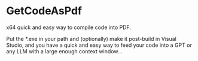 # GetCodeAsPdf

x64 quick and easy way to compile code into PDF.

Put the *.exe in your path and (optionally) make it post-build 
in Visual Studio, and you have a quick and easy way 
to feed your code into a GPT
or any LLM with a large enough context window...
